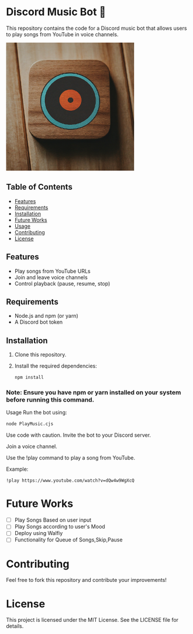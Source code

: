 # Discord Music Bot 🎵

This repository contains the code for a Discord music bot that allows users to play songs from YouTube in voice channels.

<img src="PlayMusic.png" alt="Discord Music Bot" width="350"/>

## Table of Contents

- [Features](#features)
- [Requirements](#requirements)
- [Installation](#installation)
- [Future Works](#FutureWorks)
- [Usage](#usage)
- [Contributing](#contributing)
- [License](#license)

## Features <a name="features"></a>

- Play songs from YouTube URLs
- Join and leave voice channels
- Control playback (pause, resume, stop)

## Requirements <a name="requirements"></a>

- Node.js and npm (or yarn)
- A Discord bot token

## Installation <a name="installation"></a>

1. Clone this repository.
2. Install the required dependencies:

   ```bash
   npm install
   ```

### Note: Ensure you have npm or yarn installed on your system before running this command.

Usage <a name="usage"></a>
Run the bot using:

```Bash
node PlayMusic.cjs
```

Use code with caution.
Invite the bot to your Discord server.

Join a voice channel.

Use the !play <url> command to play a song from YouTube.

Example:

```
!play https://www.youtube.com/watch?v=dQw4w9WgXcQ
```

# Future Works <a name="FutureWorks"></a>

- [ ] Play Songs Based on user input
- [ ] Play Songs according to user's Mood
- [ ] Deploy using Walfiy
- [ ] Functionality for Queue of Songs,Skip,Pause

# Contributing <a name="contributing"></a>

Feel free to fork this repository and contribute your improvements!

# License <a name="license"></a>

This project is licensed under the MIT License. See the LICENSE file for details.
